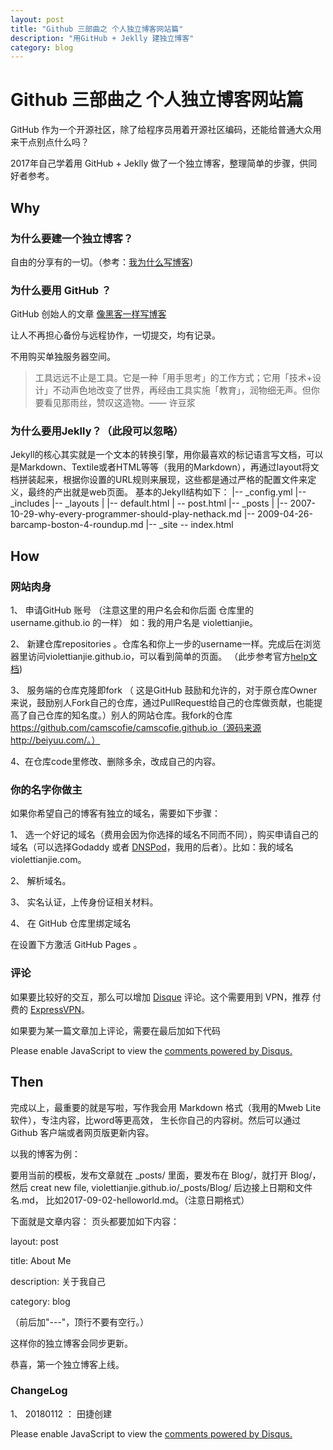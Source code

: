 ```yaml
---
layout: post
title: "Github 三部曲之 个人独立博客网站篇"
description: "用GitHub + Jeklly 建独立博客"
category: blog
---
```


# Github 三部曲之 个人独立博客网站篇

GitHub 作为一个开源社区，除了给程序员用着开源社区编码，还能给普通大众用来干点别点什么吗？

2017年自己学着用 GitHub + Jeklly 做了一个独立博客，整理简单的步骤，供同好者参考。

## Why

### 为什么要建一个独立博客？

自由的分享有的一切。（参考：[我为什么写博客](http://beiyuu.com/why-blog)) 


### 为什么要用 GitHub ？

GitHub 创始人的文章 [像黑客一样写博客](http://tom.preston-werner.com/2008/11/17/blogging-like-a-hacker.html)

让人不再担心备份与远程协作，一切提交，均有记录。

不用购买单独服务器空间。

> 工具远远不止是工具。它是一种「用手思考」的工作方式；它用「技术+设计」不动声色地改变了世界，再经由工具实施「教育」，润物细无声。但你要看见那雨丝，赞叹这造物。—— 许豆浆

### 为什么要用Jeklly？（此段可以忽略）

Jekyll的核心其实就是一个文本的转换引擎，用你最喜欢的标记语言写文档，可以是Markdown、Textile或者HTML等等（我用的Markdown），再通过layout将文档拼装起来，根据你设置的URL规则来展现，这些都是通过严格的配置文件来定义，最终的产出就是web页面。
基本的Jekyll结构如下：
|-- _config.yml |-- _includes |-- _layouts | |-- default.html | -- post.html |-- _posts | |-- 2007-10-29-why-every-programmer-should-play-nethack.md |-- 2009-04-26-barcamp-boston-4-roundup.md |-- _site -- index.html

## How
 
### 网站肉身
 
 1、 申请GitHub 账号 （注意这里的用户名会和你后面 仓库里的 username.github.io 的一样）
    如：我的用户名是 violettianjie。
 
 2、 新建仓库repositories 。仓库名和你上一步的username一样。完成后在浏览器里访问violettianjie.github.io，可以看到简单的页面。
 （此步参考官方[help文档](https://pages.github.com))
 
 3、 服务端的仓库克隆即fork （ 这是GitHub 鼓励和允许的，对于原仓库Owner来说，鼓励别人Fork自己的仓库，通过PullRequest给自己的仓库做贡献，也能提高了自己仓库的知名度。）别人的网站仓库。我fork的仓库 https://github.com/camscofie/camscofie.github.io（源码来源 http://beiyuu.com/。）
 
 4、在仓库code里修改、删除多余，改成自己的内容。
 
### 你的名字你做主
 
如果你希望自己的博客有独立的域名，需要如下步骤：

 
 1、 选一个好记的域名（费用会因为你选择的域名不同而不同），购买申请自己的域名（可以选择Godaddy 或者 [DNSPod](https://www.dnspod.cn)，我用的后者）。比如：我的域名violettianjie.com。
 
 
 2、 解析域名。
 
 3、 实名认证，上传身份证相关材料。
 
 4、 在 GitHub 仓库里绑定域名
 
 在设置下方激活 GitHub Pages 。
 
### 评论

如果要比较好的交互，那么可以增加 [Disque](http://disqus.com) 评论。这个需要用到 VPN，推荐 付费的 [ExpressVPN](https://www.xpress-vpn.com)。

如果要为某一篇文章加上评论，需要在最后加如下代码

<div id="disqus_thread"></div>
<script>

/**
*  RECOMMENDED CONFIGURATION VARIABLES: EDIT AND UNCOMMENT THE SECTION BELOW TO INSERT DYNAMIC VALUES FROM YOUR PLATFORM OR CMS.
*  LEARN WHY DEFINING THESE VARIABLES IS IMPORTANT: https://disqus.com/admin/universalcode/#configuration-variables*/
/*
var disqus_config = function () {
this.page.url = https://violettianjie.github.io;  // Replace PAGE_URL with your page's canonical URL variable
this.page.identifier = https://violettianjie.github.io; // Replace PAGE_IDENTIFIER with your page's unique identifier variable
};
*/
(function() { // DON'T EDIT BELOW THIS LINE
var d = document, s = d.createElement('script');
s.src = 'https://https-violettianjie-github-io-1.disqus.com/embed.js';
s.setAttribute('data-timestamp', +new Date());
(d.head || d.body).appendChild(s);
})();
</script>
<noscript>Please enable JavaScript to view the <a href="https://disqus.com/?ref_noscript">comments powered by Disqus.</a></noscript>


## Then

完成以上，最重要的就是写啦，写作我会用 Markdown 格式（我用的Mweb Lite 软件），专注内容，比word等更高效， 生长你自己的内容树。然后可以通过Github 客户端或者网页版更新内容。 

以我的博客为例：

要用当前的模板，发布文章就在 _posts/ 里面，要发布在 Blog/，就打开 Blog/，然后 creat new file,
violettianjie.github.io/_posts/Blog/ 后边接上日期和文件名.md， 比如2017-09-02-helloworld.md。（注意日期格式）

下面就是文章内容：
页头都要加如下内容：

layout: post

title: About Me

description: 关于我自己

category: blog

（前后加"---"，顶行不要有空行。）



这样你的独立博客会同步更新。




恭喜，第一个独立博客上线。



 
### ChangeLog 

1、 20180112 ： 田捷创建


<div id="disqus_thread"></div>
<script>

/**
*  RECOMMENDED CONFIGURATION VARIABLES: EDIT AND UNCOMMENT THE SECTION BELOW TO INSERT DYNAMIC VALUES FROM YOUR PLATFORM OR CMS.
*  LEARN WHY DEFINING THESE VARIABLES IS IMPORTANT: https://disqus.com/admin/universalcode/#configuration-variables*/
/*
var disqus_config = function () {
this.page.url = https://violettianjie.github.io;  // Replace PAGE_URL with your page's canonical URL variable
this.page.identifier = https://violettianjie.github.io; // Replace PAGE_IDENTIFIER with your page's unique identifier variable
};
*/
(function() { // DON'T EDIT BELOW THIS LINE
var d = document, s = d.createElement('script');
s.src = 'https://https-violettianjie-github-io-1.disqus.com/embed.js';
s.setAttribute('data-timestamp', +new Date());
(d.head || d.body).appendChild(s);
})();
</script>
<noscript>Please enable JavaScript to view the <a href="https://disqus.com/?ref_noscript">comments powered by Disqus.</a></noscript>





